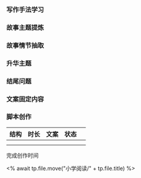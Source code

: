 ### 写作手法学习


### 故事主题提炼


### 故事情节抽取


### 升华主题


### 结尾问题


### 文案固定内容


### 脚本创作

| 结构 | 时长 | 文案 | 状态 |     |
| ---- | ---- | ---- | ---- | --- |
|      |      |      |      |     |
|      |      |      |      |     |

完成创作时间  

<% await tp.file.move("小学阅读/" + tp.file.title) %>